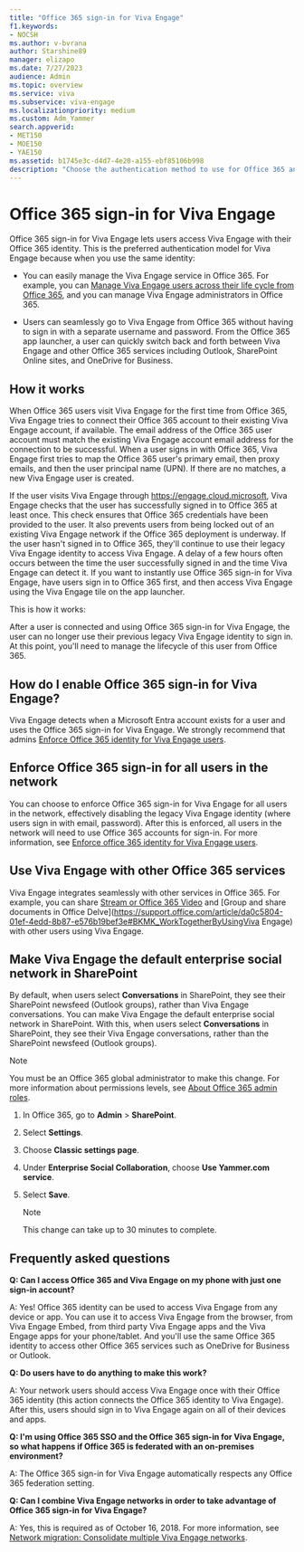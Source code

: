 ```yaml
---
title: "Office 365 sign-in for Viva Engage"
f1.keywords:
- NOCSH
ms.author: v-bvrana
author: Starshine89
manager: elizapo
ms.date: 7/27/2023
audience: Admin
ms.topic: overview
ms.service: viva
ms.subservice: viva-engage
ms.localizationpriority: medium
ms.custom: Adm_Yammer
search.appverid:
- MET150
- MOE150
- YAE150
ms.assetid: b1745e3c-d4d7-4e20-a155-ebf85106b998
description: "Choose the authentication method to use for Office 365 and Viva Engage: directory sync, single sign-on (SSO), or Office 365 sign-in for Viva Engage. Add Viva Engage to the Office 365 navigation bar."
---
```


# Office 365 sign-in for Viva Engage

Office 365 sign-in for Viva Engage lets users access Viva Engage with their Office 365 identity. This is the preferred authentication model for Viva Engage because when you use the same identity: 
  
- You can easily manage the Viva Engage service in Office 365. For example, you can [Manage Viva Engage users across their life cycle from Office 365](manage-users-across-their-lifecycle.md), and you can manage Viva Engage administrators in Office 365.
    
- Users can seamlessly go to Viva Engage from Office 365 without having to sign in with a separate username and password. From the Office 365 app launcher, a user can quickly switch back and forth between Viva Engage and other Office 365 services including Outlook, SharePoint Online sites, and OneDrive for Business.
  
## How it works

When Office 365 users visit Viva Engage for the first time from Office 365, Viva Engage tries to connect their Office 365 account to their existing Viva Engage account, if available. The email address of the Office 365 user account must match the existing Viva Engage account email address for the connection to be successful. When a user signs in with Office 365, Viva Engage first tries to map the Office 365 user's primary email, then proxy emails, and then the user principal name (UPN). If there are no matches, a new Viva Engage user is created.
  
If the user visits Viva Engage through https://engage.cloud.microsoft, Viva Engage checks that the user has successfully signed in to Office 365 at least once. This check ensures that Office 365 credentials have been provided to the user. It also prevents users from being locked out of an existing Viva Engage network if the Office 365 deployment is underway. If the user hasn't signed in to Office 365, they'll continue to use their legacy Viva Engage identity to access Viva Engage. A delay of a few hours often occurs between the time the user successfully signed in and the time Viva Engage can detect it. If you want to instantly use Office 365 sign-in for Viva Engage, have users sign in to Office 365 first, and then access Viva Engage using the Viva Engage tile on the app launcher.
  
This is how it works:
  
After a user is connected and using Office 365 sign-in for Viva Engage, the user can no longer use their previous legacy Viva Engage identity to sign in. At this point, you'll need to manage the lifecycle of this user from Office 365.
  
## How do I enable Office 365 sign-in for Viva Engage?

Viva Engage detects when a Microsoft Entra account exists for a user and uses the Office 365 sign-in for Viva Engage. We strongly recommend that admins [Enforce Office 365 identity for Viva Engage users](../configure-your-viva-engage-network/enforce-office-365-identity.md).
  
## Enforce Office 365 sign-in for all users in the network

You can choose to enforce Office 365 sign-in for Viva Engage for all users in the network, effectively disabling the legacy Viva Engage identity (where users sign in with email, password). After this is enforced, all users in the network will need to use Office 365 accounts for sign-in. For more information, see [Enforce office 365 identity for Viva Engage users](../configure-your-viva-engage-network/enforce-office-365-identity.md).
  
## Use Viva Engage with other Office 365 services

Viva Engage integrates seamlessly with other services in Office 365. For example, you can share [Stream or Office 365 Video](/stream/streamnew/new-stream) and [Group and share documents in Office Delve](https://support.office.com/article/da0c5804-01ef-4edd-8b87-e576b19bef3e#BKMK_WorkTogetherByUsingViva Engage) with other users using Viva Engage. 
  
## Make Viva Engage the default enterprise social network in SharePoint

By default, when users select **Conversations** in SharePoint, they see their SharePoint newsfeed (Outlook groups), rather than Viva Engage conversations. You can make Viva Engage the default enterprise social network in SharePoint. With this, when users select **Conversations** in SharePoint, they see their Viva Engage conversations, rather than the SharePoint newsfeed (Outlook groups). 
  
> [!NOTE]
> You must be an Office 365 global administrator to make this change. For more information about permissions levels, see [About Office 365 admin roles](https://support.office.com/article/DA585EEA-F576-4F55-A1E0-87090B6AAA9D). 
  
1. In Office 365, go to **Admin** \> **SharePoint**.
    
2. Select **Settings**.

3. Choose **Classic settings page**.
    
4. Under **Enterprise Social Collaboration**, choose **Use Yammer.com service**.
  
5. Select **Save**.
    
    > [!NOTE]
    > This change can take up to 30 minutes to complete. 
  
## Frequently asked questions

**Q: Can I access Office 365 and Viva Engage on my phone with just one sign-in account?**
    
A: Yes! Office 365 identity can be used to access Viva Engage from any device or app. You can use it to access Viva Engage from the browser, from Viva Engage Embed, from third party Viva Engage apps and the Viva Engage apps for your phone/tablet. And you'll use the same Office 365 identity to access other Office 365 services such as OneDrive for Business or Outlook.
    
**Q: Do users have to do anything to make this work?**

A: Your network users should access Viva Engage once with their Office 365 identity (this action connects the Office 365 identity to Viva Engage). After this, users should sign in to Viva Engage again on all of their devices and apps.
    
**Q: I'm using Office 365 SSO and the Office 365 sign-in for Viva Engage, so what happens if Office 365 is federated with an on-premises environment?**

A: The Office 365 sign-in for Viva Engage automatically respects any Office 365 federation setting.
    
**Q: Can I combine Viva Engage networks in order to take advantage of Office 365 sign-in for Viva Engage?**

A: Yes, this is required as of October 16, 2018. For more information, see [Network migration: Consolidate multiple Viva Engage networks](../configure-your-viva-engage-network/consolidate-multiple-networks.md).
